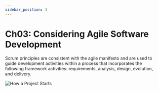 ```yaml
---
sidebar_position: 3
---
```


# Ch03: Considering Agile Software Development

Scrum principles are consistent with the agile manifesto and are used to guide development activities within a process that incorporates the following framework activities: requirements, analysis, design, evolution, and delivery. 

![How a Project Starts](/img/safehome/sh03-1.jpg)
